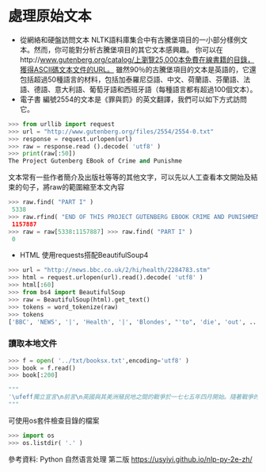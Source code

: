 處理原始文本
==
- 從網絡和硬盤訪問文本
NLTK語料庫集合中有古騰堡項目的一小部分樣例文本。然而，你可能對分析古騰堡項目的其它文本感興趣。
你可以在http://www.gutenberg.org/catalog/上瀏覽25,000本免費在線書籍的目錄，獲得ASCII碼文本文件的URL。
雖然90％的古騰堡項目的文本是英語的，它還包括超過50種語言的材料，包括加泰羅尼亞語、中文、荷蘭語、芬蘭語、法語、德語、意大利語、葡萄牙語和西班牙語（每種語言都有超過100個文本）。
- 電子書
編號2554的文本是《罪與罰》的英文翻譯，我們可以如下方式訪問它。
```python
>>> from urllib import request
>>> url = "http://www.gutenberg.org/files/2554/2554-0.txt" 
>>> response = request.urlopen(url)
>>> raw = response.read ().decode( 'utf8' )
>>> print(raw[:50])
The Project Gutenberg EBook of Crime and Punishme
```

文本常有一些作者簡介及出版社等等的其他文字，可以先以人工查看本文開始及結束的句子，將raw的範圍縮至本文內容
```python
>>> raw.find( "PART I" )
 5338
>>> raw.rfind( "END OF THIS PROJECT GUTENBERG EBOOK CRIME AND PUNISHMENT" )" )
 1157887
>>> raw = raw[5338:1157887] >>> raw.find( "PART I" )
 0
```

- HTML
使用requests搭配BeautifulSoup4

```python
>>> url = "http://news.bbc.co.uk/2/hi/health/2284783.stm" 
>>> html = request.urlopen(url).read().decode( 'utf8' )
>>> html[:60]
>>> from bs4 import BeautifulSoup
>>> raw = BeautifulSoup(html).get_text()
>>> tokens = word_tokenize(raw)
>>> tokens
['BBC', 'NEWS', '|', 'Health', '|', 'Blondes', "'to", 'die', 'out', ...]
```

### 讀取本地文件

```python
>>> f = open( '../txt/booksx.txt',encoding='utf8' )
>>> book = f.read()
>>> book[:200]

"""
'\ufeff獨立宣言\n前言\n英國與其美洲殖民地之間的戰爭於一七七五年四月開始。隨著戰爭的延續，和解的希望逐漸消失，完全獨立已成為殖民地的目標。一七七六年六月七日，在大陸會議的一次集會中，維吉尼亞的理查．亨利．李提出一個議案，宣稱: 「這些殖民地是自由和獨立的國家，並且按其權利必須是自由和獨立的國家。」六月十日大陸會議指定一個委員會草擬獨立宣言。實際的起草工作由湯瑪斯．傑佛遜負責。七月四日獨立宣言獲得通過，並'
"""
```
可使用os套件檢查目錄的檔案
```python
>>> import os
>>> os.listdir( '.' )
```

參考資料: Python 自然语言处理 第二版 <https://usyiyi.github.io/nlp-py-2e-zh/>
